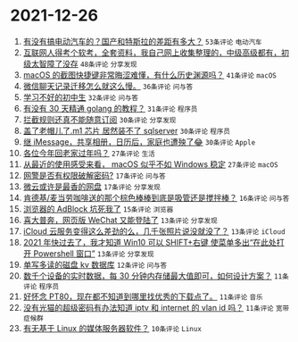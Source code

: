 # 2021-12-26

1. [有没有搞电动汽车的？国产和特斯拉的差距有多大？](https://www.v2ex.com/t/824492) `53条评论` `电动汽车`
1. [互联网人得考个软考，全套资料，我自己网上收集整理的，中级高级都有，初级太智障了没存](https://www.v2ex.com/t/824483) `48条评论` `分享发现`
1. [macOS 的截图快捷键非常晦涩难懂，有什么历史渊源吗？](https://www.v2ex.com/t/824516) `41条评论` `macOS`
1. [微信聊天记录迁移怎么就这么慢。](https://www.v2ex.com/t/824473) `36条评论` `问与答`
1. [学习不好的初中生](https://www.v2ex.com/t/824502) `32条评论` `问与答`
1. [有没有 30 天精通 golang 的教程？](https://www.v2ex.com/t/824475) `31条评论` `程序员`
1. [拦截规则还真不能随意订阅](https://www.v2ex.com/t/824463) `30条评论` `分享发现`
1. [盖了老帽儿了.m1 芯片 居然装不了 sqlserver](https://www.v2ex.com/t/824480) `30条评论` `程序员`
1. [继 iMessage，共享相册，日历后，家庭也遭殃了😂](https://www.v2ex.com/t/824506) `30条评论` `Apple`
1. [各位今年回老家过年吗？](https://www.v2ex.com/t/824457) `27条评论` `生活`
1. [从最近的使用感受来看， macOS 似乎不如 Windows 稳定](https://www.v2ex.com/t/824535) `27条评论` `macOS`
1. [网警是否有权限破解密码?](https://www.v2ex.com/t/824556) `17条评论` `问与答`
1. [微云或许是最香的网盘](https://www.v2ex.com/t/824517) `17条评论` `分享发现`
1. [肯德基/麦当劳咖啡送的那个棕色棒棒到底是吸管还是搅拌棒？](https://www.v2ex.com/t/824514) `16条评论` `问与答`
1. [浏览器的 AdBlock 坑死我了](https://www.v2ex.com/t/824476) `15条评论` `浏览器`
1. [喜大普奔，网页版 WeChat 又能登陆了](https://www.v2ex.com/t/824561) `13条评论` `分享发现`
1. [iCloud 云服务变得这么差劲的么，几千张照片说没就没了？](https://www.v2ex.com/t/824544) `13条评论` `iCloud`
1. [2021 年快过去了，我才知道 Win10 可以 SHIFT+右键 使菜单多出“在此处打开 Powershell 窗口”](https://www.v2ex.com/t/824497) `13条评论` `分享发现`
1. [单写多读的磁盘 kv 数据库](https://www.v2ex.com/t/824538) `12条评论` `问与答`
1. [数千个设备的实时数据，每 30 分钟内存储最大值即可，如何设计方案？](https://www.v2ex.com/t/824554) `11条评论` `程序员`
1. [好怀念 PT80，现在都不知道到哪里找优秀的下载点了。](https://www.v2ex.com/t/824510) `11条评论` `音乐`
1. [没有光猫的超级密码有办法知道 iptv 和 internet 的 vlan id 吗？](https://www.v2ex.com/t/824460) `11条评论` `宽带症候群`
1. [有无基于 Linux 的媒体服务器软件？](https://www.v2ex.com/t/824549) `10条评论` `Linux`
